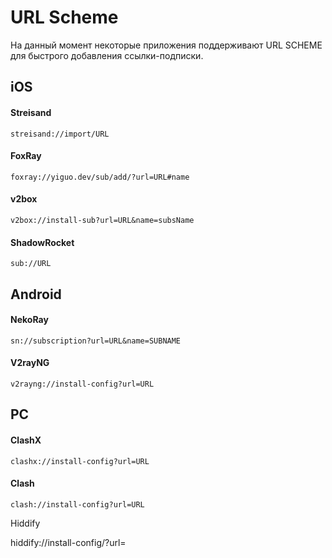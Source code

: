 # URL Scheme

На данный момент некоторые приложения поддерживают URL SCHEME для быстрого добавления ссылки-подписки.

## iOS

#### Streisand

```
streisand://import/URL
```

#### FoxRay

```
foxray://yiguo.dev/sub/add/?url=URL#name
```

#### v2box

```
v2box://install-sub?url=URL&name=subsName
```

#### ShadowRocket

```
sub://URL
```

## Android

#### NekoRay

```
sn://subscription?url=URL&name=SUBNAME
```

#### V2rayNG&#x20;

```
v2rayng://install-config?url=URL
```

## PC

#### ClashX

```
clashx://install-config?url=URL
```

#### Clash

```
clash://install-config?url=URL
```

Hiddify

hiddify://install-config/?url=
